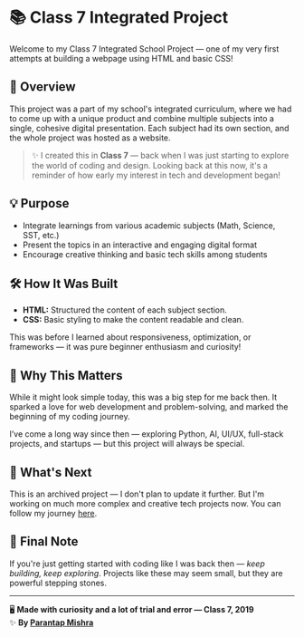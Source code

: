 # 📚 Class 7 Integrated Project

Welcome to my Class 7 Integrated School Project — one of my very first attempts at building a webpage using HTML and basic CSS!

## 🧠 Overview

This project was a part of my school's integrated curriculum, where we had to come up with a unique product and combine multiple subjects into a single, cohesive digital presentation. Each subject had its own section, and the whole project was hosted as a website.

> ✨ I created this in **Class 7** — back when I was just starting to explore the world of coding and design. Looking back at this now, it's a reminder of how early my interest in tech and development began!

## 💡 Purpose

- Integrate learnings from various academic subjects (Math, Science, SST, etc.)
- Present the topics in an interactive and engaging digital format
- Encourage creative thinking and basic tech skills among students

## 🛠️ How It Was Built

- **HTML:** Structured the content of each subject section.
- **CSS:** Basic styling to make the content readable and clean.

This was before I learned about responsiveness, optimization, or frameworks — it was pure beginner enthusiasm and curiosity!


## 🌱 Why This Matters

While it might look simple today, this was a big step for me back then. It sparked a love for web development and problem-solving, and marked the beginning of my coding journey.

I’ve come a long way since then — exploring Python, AI, UI/UX, full-stack projects, and startups — but this project will always be special.

## 🔭 What's Next

This is an archived project — I don't plan to update it further. But I'm working on much more complex and creative tech projects now. You can follow my journey [here](https://github.com/parantap-mishra).

## 🙌 Final Note

If you're just getting started with coding like I was back then — *keep building, keep exploring*. Projects like these may seem small, but they are powerful stepping stones.

---

🖥️ **Made with curiosity and a lot of trial and error — Class 7, 2019**  
✨ **By [Parantap Mishra](https://github.com/parantap-mishra)**
